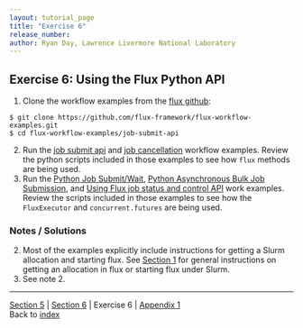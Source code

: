 ```yaml
---
layout: tutorial_page
title: "Exercise 6"
release_number:
author: Ryan Day, Lawrence Livermore National Laboratory
---
```


## Exercise 6: Using the Flux Python API
1. Clone the workflow examples from the [flux github](https://github.com/flux-framework/flux-workflow-examples.git):
```
$ git clone https://github.com/flux-framework/flux-workflow-examples.git
$ cd flux-workflow-examples/job-submit-api
```
2. Run the [job submit api](https://flux-framework.readthedocs.io/projects/flux-workflow-examples/en/latest/job-submit-api/README.html) and [job cancellation](https://flux-framework.readthedocs.io/projects/flux-workflow-examples/en/latest/job-cancel/README.html) workflow examples. Review the python scripts included in those examples to see how `flux` methods are being used.
3. Run the [Python Job Submit/Wait](https://flux-framework.readthedocs.io/projects/flux-workflow-examples/en/latest/job-submit-wait/README.html), [Python Asynchronous Bulk Job Submission](https://flux-framework.readthedocs.io/projects/flux-workflow-examples/en/latest/async-bulk-job-submit/README.html), and [Using Flux job status and control API](https://flux-framework.readthedocs.io/projects/flux-workflow-examples/en/latest/job-status-control/README.html) work examples. Review the scripts included in those examples to see how the `FluxExecutor` and `concurrent.futures` are being used.
### Notes / Solutions
2. Most of the examples explicitly include instructions for getting a Slurm allocation and starting flux. See [Section 1](/flux/section1) for general instructions on getting an allocation in flux or starting flux under Slurm.
3. See note 2.

---
[Section 5](/flux/section5) | [Section 6](/flux/section6) | Exercise 6 | [Appendix 1](/flux/appendix1)  
Back to [index](/flux/index)
